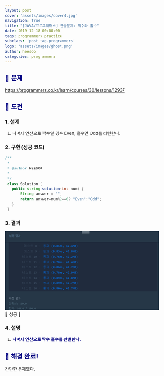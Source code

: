 ```yaml
---
layout: post
cover: 'assets/images/cover4.jpg'
navigation: True
title: "[JAVA/프로그래머스] 연습문제: 짝수와 홀수"
date: 2019-12-18 00:00:00
tags: programmers practice
subclass: 'post tag-programmers'
logo: 'assets/images/ghost.png'
author: heesoo
categories: programmers
---
```

## <span style="color:navy">👀 문제</span>
<https://programmers.co.kr/learn/courses/30/lessons/12937>

## <span style="color:navy">👊 도전</span>

### 1. 설계
1. 나머지 연산으로 짝수일 경우 Even, 홀수면 Odd를 리턴한다.

### 2. 구현 (성공 코드)
```java
/**
 *
 * @author HEESOO
 *
 */
 class Solution {
   public String solution(int num) {
       String answer = "";
       return answer=num%2==0? "Even":"Odd";
   }
 }
 ```

### 3. 결과
![실행결과](./assets/images/191218_9.PNG)
🤟 성공 🤟

### 4. 설명
1. **<span style="color:navy">나머지 연산으로 짝수 홀수를 판별한다.</span>**

## <span style="color:navy">👏 해결 완료!</span>
간단한 문제였다.
